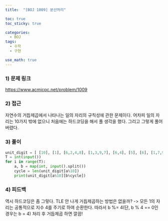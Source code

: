 ```yaml
---
title:  "[BOJ 1009] 분산처리"

toc: true
toc_sticky: true

categories:
  - BOJ
tags:
  - 수학
  - 구현

use_math: true
---
```


### 1) 문제 링크

<https://www.acmicpc.net/problem/1009>

### 2) 접근

자연수의 거듭제곱에서 나타나는 일의 자리의 규칙성에 관한 문제이다. 어차피 일의 자리는 10가지 밖에 없으니 처음에는 하드코딩을 해서 풀 생각을 했다. 그리고 그렇게 풀어버렸다.

### 3) 풀이

```python
unit_digit = [ [10], [1], [6,2,4,8], [1,3,9,7], [6,4], [5], [6], [1,7,9,3], [6,8,4,2], [1,9] ]
T = int(input())
for i in range(T):
    a, b = map(int, input().split())
    cycle = len(unit_digit[a%10])
    print(unit_digit[a%10][b%cycle])
```

### 4) 피드백

역시 하드코딩은 좀 그렇다. TLE 안 나게 거듭제곱하는 방법은 없을까?
-> 모든 1의 자리는 공통적으로 지수 4를 주기로 하여 순환한다. 따라서 b %= 4(단, b % 4 == 0인 경우는 b = 4) 처리 후 거듭제곱 하면 깔끔!
